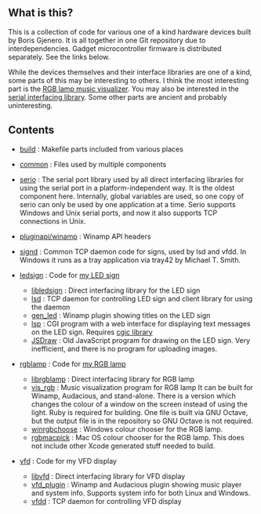 ## What is this?

This is a collection of code for various one of a kind hardware devices built
by Boris Gjenero. It is all together in one Git repository due to
interdependencies. Gadget microcontroller firmware is distributed separately.
See the links below.

While the devices themselves and their interface libraries are one of a
kind, some parts of this may be interesting to others. I think the most
interesting part is the [RGB lamp music visualizer](rgblamp/vis_rgb/). You
may also be interested in the [serial interfacing library](serio/).
Some other parts are ancient and probably uninteresting.

## Contents

* [build](build/) : Makefile parts included from various places
* [common](common/) : Files used by multiple components
* [serio](serio/) : The serial port library used by all direct interfacing
  libraries for using the serial port in a platform-independent way. It is the
  oldest component here. Internally, global variables are used, so one copy of
  serio can only be used by one application at a time. Serio supports Windows
  and Unix serial ports, and now it also supports TCP connections in Unix.
* [pluginapi/winamp](pluginapi/winamp) : Winamp API headers
* [signd](signd/) : Common TCP daemon code for signs, used by lsd and vfdd.
  In Windows it runs as a tray application via tray42 by Michael T. Smith.

* [ledsign](ledsign/) : Code for
  [my LED sign](https://dreamlayers.blogspot.ca/2011/11/my-led-sign.html)
  * [libledsign](ledsign/libledsign/) : Direct interfacing library for the
    LED sign
  * [lsd](ledsign/lsd/) : TCP daemon for controlling LED sign and client
    library for using the daemon
  * [gen_led](ledsign/gen_led/) : Winamp plugin showing titles on the LED sign
  * [lsp](ledsign/lsp/) : CGI program with a web interface for displaying
    text messages on the LED sign.
    Requires [cgic library](http://www.boutell.com/cgic/)
  * [JSDraw](ledsign/JSDraw/) : Old JavaScript program for drawing on the
    LED sign. Very inefficient, and there is no program for uploading images.

* [rgblamp](rgblamp/) : Code for
  [my RGB lamp](https://dreamlayers.blogspot.ca/2011/10/my-msp430-based-rgb-light.html)
  * [librgblamp](rgblamp/librgblamp/) : Direct interfacing library for RGB lamp
  * [vis_rgb](rgblamp/vis_rgb/) : Music visualization program for RGB lamp
    It can be built for Winamp, Audacious, and stand-alone. There is a version
    which changes the colour of a window on the screen instead of using the
    light. Ruby is required for building. One file is built via GNU Octave,
    but the output file is in the repository so GNU Octave is not required.
  * [winrgbchoose](rgblamp/winrgbchoose/) : Windows colour chooser for the RGB
    lamp.
  * [rgbmacpick](rgblamp/rgbmacpick/) : Mac OS colour chooser for the RGB lamp.
    This does not include other Xcode generated stuff needed to build.

* [vfd](vfd/) : Code for my VFD display
  * [libvfd](vfd/libvfd/) : Direct interfacing library for VFD display
  * [vfd_plugin](vfd/vfd_plugin/) : Winamp and Audacious plugin showing music
    player and system info. Supports system info for both Linux and Windows.
  * [vfdd](vfd/vfdd) : TCP daemon for controlling VFD display
